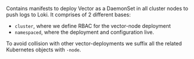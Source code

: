 Contains manifests to deploy Vector as a DaemonSet in all cluster nodes to push
logs to Loki. It comprises of 2 different bases:

- `cluster`, where we define RBAC for the vector-node deployment
- `namespaced`, where the deployment and configuration live.

To avoid collision with other vector-deployments we suffix all the related
Kubernetes objects with `-node`.
